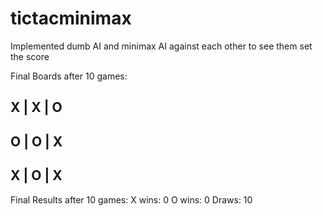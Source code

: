 # tictacminimax
Implemented dumb AI and minimax AI against each other to see them set the score

Final Boards after 10 games:

X | X | O 
---------
O | O | X 
---------
X | O | X 
-

Final Results after 10 games:
X wins: 0
O wins: 0
Draws: 10

